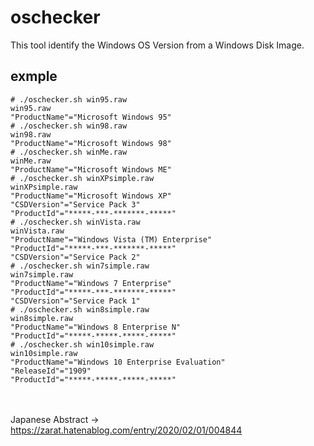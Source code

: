 # oschecker
This tool identify the Windows OS Version from a Windows Disk Image.
<br>
## exmple
```
# ./oschecker.sh win95.raw
win95.raw
"ProductName"="Microsoft Windows 95"
# ./oschecker.sh win98.raw
win98.raw
"ProductName"="Microsoft Windows 98"
# ./oschecker.sh winMe.raw
winMe.raw
"ProductName"="Microsoft Windows ME"
# ./oschecker.sh winXPsimple.raw
winXPsimple.raw
"ProductName"="Microsoft Windows XP"
"CSDVersion"="Service Pack 3"
"ProductId"="*****-***-*******-*****"
# ./oschecker.sh winVista.raw
winVista.raw
"ProductName"="Windows Vista (TM) Enterprise"
"ProductId"="*****-***-*******-*****"
"CSDVersion"="Service Pack 2"
# ./oschecker.sh win7simple.raw
win7simple.raw
"ProductName"="Windows 7 Enterprise"
"ProductId"="*****-***-*******-*****"
"CSDVersion"="Service Pack 1"
# ./oschecker.sh win8simple.raw
win8simple.raw
"ProductName"="Windows 8 Enterprise N"
"ProductId"="*****-*****-*****-*****"
# ./oschecker.sh win10simple.raw
win10simple.raw
"ProductName"="Windows 10 Enterprise Evaluation"
"ReleaseId"="1909"
"ProductId"="*****-*****-*****-*****"
```
<br><br>
Japanese Abstract -> https://zarat.hatenablog.com/entry/2020/02/01/004844
